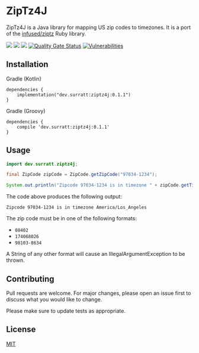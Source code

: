 # ZipTz4J

ZipTz4J is a Java library for mapping US zip codes to timezones.  It is a port of the [infused/ziptz](https://github.com/infused/ziptz) Ruby library.

[![](https://img.shields.io/maven-central/v/dev.surratt/ziptz4j)](https://search.maven.org/artifact/dev.surratt/ziptz4j)
![](https://img.shields.io/github/workflow/status/briansurratt/ziptz4j/Java%20CI%20with%20Gradle)
![](https://img.shields.io/github/issues/briansurratt/ziptz4j)
[![Quality Gate Status](https://sonarcloud.io/api/project_badges/measure?project=briansurratt_ziptz4j&metric=alert_status)](https://sonarcloud.io/dashboard?id=briansurratt_ziptz4j)
[![Vulnerabilities](https://sonarcloud.io/api/project_badges/measure?project=briansurratt_ziptz4j&metric=vulnerabilities)](https://sonarcloud.io/dashboard?id=briansurratt_ziptz4j)

## Installation

Gradle (Kotlin) 
```
dependencies {
    implementation("dev.surratt:ziptz4j:0.1.1")
}
```

Gradle (Groovy)
```
dependencies {
    compile 'dev.surratt:ziptz4j:0.1.1' 
}
```

## Usage

```java
import dev.surratt.ziptz4j;

final ZipCode zipCode = ZipCode.getZipCode("97034-1234");

System.out.println("Zipcode 97034-1234 is in timezone " + zipCode.getTimeZone());
```

The code above produces the following output:
```
Zipcode 97034-1234 is in timezone America/Los_Angeles
```

The zip code must be in one of the following formats:
* `08402`
* `174068026`
* `98103-8634`

A String of any other format will cause an IllegalArgumentException to be thrown.

## Contributing
Pull requests are welcome. For major changes, please open an issue first to discuss what you would like to change.

Please make sure to update tests as appropriate.

## License
[MIT](https://choosealicense.com/licenses/mit/)